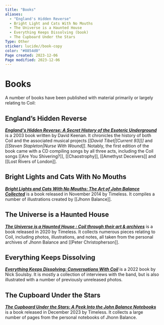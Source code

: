 ```yaml
---
title: "Books"
aliases:
  - "England's Hidden Reverse"
  - Bright Light and Cats With No Mouths
  - The Universe is a Haunted House
  - Everything Keeps Dissolving (book)
  - The Cupboard Under the Stars
Type: Other 
sticker: lucide//book-copy
color: "#8854d0"
Page created: 2023-12-06
Page modified: 2023-12-06
---
```


# Books

A number of books have been published with material primarily or largely relating to Coil:

## England’s Hidden Reverse

__*[England's Hidden Reverse: A Secret History of the Esoteric Underground](http://strangeattractor.co.uk/shoppe/englands-hidden-reverse/)*__ is a 2003 book written by David Keenan. It chronicles the history of both Coil and the associated musical projects *[[David Tibet|[Current 93]]]* and *[[Steven Stapleton|Nurse With Wound]]*. Notably, the first edition of the book came with a CD compiling songs by all three acts, including the Coil songs [[Are You Shivering?]], [[Chaostrophy]], [[Amethyst Deceivers]] and [[Lost Rivers of London]].

## Bright Lights and Cats With No Mouths

*__[Bright Lights and Cats With No Mouths: The Art of John Balance Collected](https://www.timeless-shop.com/product/bright-lights-and-cats-with-no-mouths-john-balance-3/)__* is a book released in November 2014 by Timeless. It compiles a number of illustrations created by [[Jhonn Balance]].

## The Universe is a Haunted House

*__[The Universe is a Haunted House : Coil through their art & archives](https://www.timeless-shop.com/product/the-universe-is-a-haunted-house-coil-through-their-art-archives/)__* is a book released in 2020 by Timeless. It collects numerous pieces relating to Coil, including photos, illustrations, and notes, all taken from the personal archives of Jhonn Balance and [[Peter Christopherson]].

## Everything Keeps Dissolving

*__[Everything Keeps Dissolving: Conversations With Coil](http://strangeattractor.co.uk/shoppe/everything-keeps-dissolving/)__* is a 2022 book by Nick Soulsby. It is mostly a collection of interviews with the band, but is also illustrated with a number of previously unreleased photos.

## The Cupboard Under the Stars

*__[The Cupboard Under the Stars: A Peek Into the John Balance Notebooks](https://www.timeless-shop.com/product/the-cupboard-under-the-stars-standard-edition/)__* is a book released in December 2023 by Timeless. It collects a large number of pages from the personal notebooks of Jhonn Balance.
